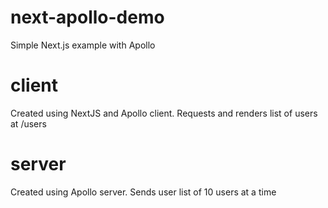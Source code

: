 # next-apollo-demo
Simple Next.js example with Apollo

# client
Created using NextJS and Apollo client. Requests and renders list of users at /users

# server
Created using Apollo server. Sends user list of 10 users at a time
